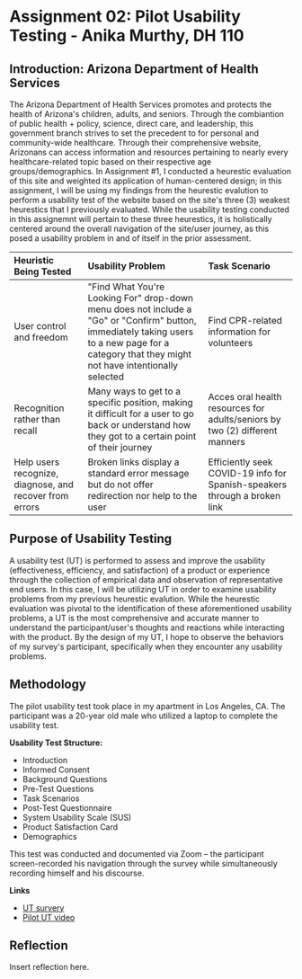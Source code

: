 # Assignment 02: Pilot Usability Testing - Anika Murthy, DH 110

## Introduction: Arizona Department of Health Services
The Arizona Department of Health Services promotes and protects the health of Arizona's children, adults, and seniors. Through the combiantion of public health + policy, science, direct care, and leadership, this government branch strives to set the precedent to for personal and community-wide healthcare. Through their comprehensive website, Arizonans can access information and resources pertaining to nearly every healthcare-related topic based on their respective age groups/demographics. In Assignment #1, I conducted a heurestic evaluation of this site and weighted its application of human-centered design; in this assignment, I will be using my findings from the heurestic evalution to perform a usability test of the website based on the site's three (3) weakest heurestics that I previously evaluated. While the usability testing conducted in this assignemnt will pertain to these three heurestics, it is holistically centered around the overall navigation of the site/user journey, as this posed a usability problem in and of itself in the prior assessment.

Heuristic Being Tested | Usability Problem  | Task Scenario  |
:--- | :--- | :--- |
User control and freedom  | "Find What You're Looking For" drop-down  menu does not include a "Go" or "Confirm" button, immediately taking users to a new page for a category that they might not have intentionally selected  | Find CPR-related information for volunteers
Recognition rather than recall  | Many ways to get to a specific position, making it difficult for a user to go back or understand how they got to a certain point of their journey | Acces oral health resources for adults/seniors by two (2) different manners |
Help users recognize, diagnose, and recover from errors | Broken links display a standard error message but do not offer redirection nor help to the user  | Efficiently seek COVID-19 info for Spanish-speakers through a broken link  |

## Purpose of Usability Testing
A usability test (UT) is performed to assess and improve the usability (effectiveness, efficiency, and satisfaction) of a product or experience through the collection of empirical data and observation of representative end users. In this case, I will be utilizing UT in order to examine usability problems from my previous heurestic evalution. While the heurestic evaluation was pivotal to the identification of these aforementioned usability problems, a UT is the most comprehensive and accurate manner to understand the participant/user's thoughts and reactions while interacting with the product. By the design of my UT, I hope to observe the behaviors of my survey's participant, specifically when they encounter any usability problems. 

## Methodology
The pilot usability test took place in my apartment in Los Angeles, CA. The participant was a 20-year old male who utilized a laptop to complete the usability test. 

**Usability Test Structure:**
* Introduction
* Informed Consent
* Background Questions
* Pre-Test Questions
* Task Scenarios 
* Post-Test Questionnaire
* System Usability Scale (SUS)
* Product Satisfaction Card
* Demographics

This test was conducted and documented via Zoom – the participant screen-recorded his navigation through the survey while simultaneously recording himself and his discourse. 

**Links**
* [UT survery](https://forms.gle/nA3WBjNJCE5KjU6d6)
* [Pilot UT video](x) 

## Reflection
Insert reflection here.
